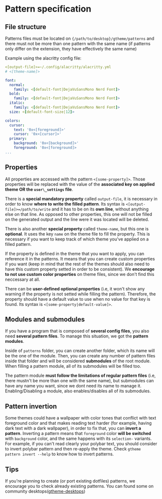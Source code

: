 # Pattern specification

## File structure

Patterns files must be located on `{/path/to/desktop}/gtheme/patterns` and there
must not be more than one pattern with the same name (if patterns only differ on the extension, they have effectively the same name)

Example using the alacritty config file:

```yml
<[output-file]>=~/.config/alacritty/alacritty.yml
# <[theme-name]>

font:
  normal:
    family: <[default-font|DejaVuSansMono Nerd Font]>
  bold:
    family: <[default-font|DejaVuSansMono Nerd Font]>
  italic:
    family: <[default-font|DejaVuSansMono Nerd Font]>
  size: <[default-font-size|12]>

colors:
  cursor:
    text: '0x<[foreground]>'
    cursor: '0x<[cursor]>'
  primary:
    background: '0x<[background]>'
    foreground: '0x<[foreground]>
...
```

## Properties

All properties are accessed with the pattern `<[some-property]>`. Those properties will be replaced with the value of the **associated key on applied theme OR the `user\_settings` file**.

There is a **special mandatory property** called `output-file`, it is necessary in order to know **where to write the filled pattern**. Its syntax is `<[output-file]>=/path/to/write` and it has to be on its **own line**, without anything else on that line. As opposed to other properties, this one will not be filled on the generated output and the line were it was located will be deleted. 

There is also another **special property** called `theme-name`, but this one is **optional**. It uses the key `name` on the theme file to fill the property. This is necessary if you want to keep track of which theme you've applied on a filled pattern. 

If the property is defined in the theme that you want to apply, you can reference it in the patterns. It means that you can create custom properties if you want (keep in mind that the rest of the themes should also need to have this custom property setted in order to be consistent). We **encourage to not use custom color properties** on theme files, since we don't find this neccessary at all.

There can be **user-defined optional properties** (i.e, it won't show any warning if the property is not setted while filling the pattern). Therefore, the property should have a default value to use when no value for that key is found. Its syntax is `<[some-property|default-value]>`.

## Modules and submodules

If you have a program that is composed of **several config files**, you also need **several pattern files**. To manage this situation, we got the **pattern modules**.

Inside of `patterns` folder, you can create another folder, which its name will be the one of the module. Then, you can create any number of pattern files inside that folder and will be considered **submodules** of the root module. When filling a pattern module, all of its submodules will be filled too.

The pattern module **must follow the limitations of regular pattern files** (i.e, there mustn't be more than one with the same name), but submodules can have any name you want, since we dont need its name to manage it. Enabling/Disabling a module, also enables/disables all of its submodules.

## Pattern invertion

Some themes could have a wallpaper with color tones that conflict with text foreground color and that makes reading text harder (for example, having dark text with a dark wallpaper), in order to fix that, you can **invert a pattern**. Inverting a pattern means that `foreground` color **will be switched** with `background` color, and the same happens with its `selection-` variants. For example, if you can't read clearly your polybar text, you should consider to invert polybar pattern and then re-apply the theme.
Check `gtheme pattern invert --help` to know how to invert patterns.

## Tips

If you're planning to create (or port existing dotfiles) patterns, we encourage you to check already existing patterns. You can found some on community desktops([gtheme-desktops](git@github.com:daavidrgz/gtheme-desktops.git))